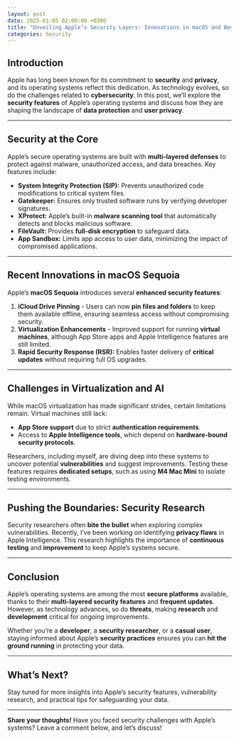 ```yaml
---
layout: post
date: 2025-01-05 02:00:00 +0300
title: "Unveiling Apple’s Security Layers: Innovations in macOS and Beyond"
categories: Security
---
```


## Introduction

Apple has long been known for its commitment to **security** and **privacy**, and its operating systems reflect this dedication. As technology evolves, so do the challenges related to **cybersecurity**. In this post, we’ll explore the **security features** of Apple’s operating systems and discuss how they are shaping the landscape of **data protection** and **user privacy**.

---

## Security at the Core

Apple’s secure operating systems are built with **multi-layered defenses** to protect against malware, unauthorized access, and data breaches. Key features include:

- **System Integrity Protection (SIP):** Prevents unauthorized code modifications to critical system files.
- **Gatekeeper:** Ensures only trusted software runs by verifying developer signatures.
- **XProtect:** Apple’s built-in **malware scanning tool** that automatically detects and blocks malicious software.
- **FileVault:** Provides **full-disk encryption** to safeguard data.
- **App Sandbox:** Limits app access to user data, minimizing the impact of compromised applications.

---

## Recent Innovations in macOS Sequoia

Apple’s **macOS Sequoia** introduces several **enhanced security features**:

1. **iCloud Drive Pinning** - Users can now **pin files and folders** to keep them available offline, ensuring seamless access without compromising security.
2. **Virtualization Enhancements** - Improved support for running **virtual machines**, although App Store apps and Apple Intelligence features are still limited.
3. **Rapid Security Response (RSR):** Enables faster delivery of **critical updates** without requiring full OS upgrades.

---

## Challenges in Virtualization and AI

While macOS virtualization has made significant strides, certain limitations remain. Virtual machines still lack:

- **App Store support** due to strict **authentication requirements**.
- Access to **Apple Intelligence tools**, which depend on **hardware-bound security protocols**.

Researchers, including myself, are diving deep into these systems to uncover potential **vulnerabilities** and suggest improvements. Testing these features requires **dedicated setups**, such as using **M4 Mac Mini** to isolate testing environments.

---

## Pushing the Boundaries: Security Research

Security researchers often **bite the bullet** when exploring complex vulnerabilities. Recently, I’ve been working on identifying **privacy flaws** in Apple Intelligence. This research highlights the importance of **continuous testing** and **improvement** to keep Apple’s systems secure.

---

## Conclusion

Apple’s operating systems are among the most **secure platforms** available, thanks to their **multi-layered security features** and **frequent updates**. However, as technology advances, so do **threats**, making **research** and **development** critical for ongoing improvements.

Whether you’re a **developer**, a **security researcher**, or a **casual user**, staying informed about Apple’s **security practices** ensures you can **hit the ground running** in protecting your data.

---

## What’s Next?

Stay tuned for more insights into Apple’s security features, vulnerability research, and practical tips for safeguarding your data.

---

**Share your thoughts!** Have you faced security challenges with Apple’s systems? Leave a comment below, and let’s discuss!